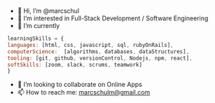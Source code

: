 - 👋 Hi, I’m @marcschul
- 👀 I’m interested in Full-Stack Development / Software Engineering
- 🌱 I’m currently 
```js
learningSkills = {
languages: [html, css, javascript, sql, rubyOnRails],
computerScience:  [algorithms, databases, dataStructures],
tooling: [git, github, versionControl, Nodejs, npm, react],
softSkills: [zoom, slack, scrums, teamwork]
}
```
- 💞️ I’m looking to collaborate on Online Apps
- 📫 How to reach me: marcschulm@gmail.com

<!---
marcschul/marcschul is a ✨ special ✨ repository because its `README.md` (this file) appears on your GitHub profile.
You can click the Preview link to take a look at your changes.
--->
